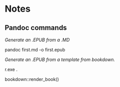 # Notes

## Pandoc commands

*Generate an .EPUB from a .MD*

pandoc first.md -o first.epub 


*Generate an .EPUB from a template from bookdown.*

r.exe .

bookdown::render_book()

